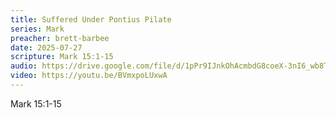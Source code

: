 ```yaml
---
title: Suffered Under Pontius Pilate
series: Mark
preacher: brett-barbee
date: 2025-07-27
scripture: Mark 15:1-15
audio: https://drive.google.com/file/d/1pPr9IJnkOhAcmbdG8coeX-3nI6_wb8Ta/view?usp=sharing
video: https://youtu.be/BVmxpoLUxwA
---
```

Mark 15:1-15